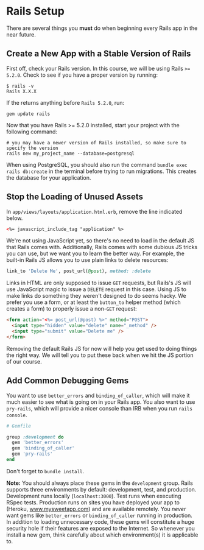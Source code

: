 # Rails Setup

There are several things you **must** do when beginning every Rails app in the near future.

## Create a New App with a Stable Version of Rails

First off, check your Rails version. In this course, we will be using Rails `>= 5.2.0`. Check to see if you have a proper version by running:

```
$ rails -v
Rails X.X.X
```

If the returns anything before `Rails 5.2.0`, run:

```
gem update rails
```

Now that you have Rails >= 5.2.0 installed, start your project with the following command:

```
# you may have a newer version of Rails installed, so make sure to specify the version
rails new my_project_name --database=postgresql
```

When using PostgreSQL, you should also run the command `bundle exec rails db:create` in the terminal before trying to run migrations.  This creates the database for your application.

[setting-up-postgresql]: https://github.com/appacademy/curriculum/blob/master/sql/readings/first-rails-project.md#postgres

## Stop the Loading of Unused Assets

In `app/views/layouts/application.html.erb`, remove the line indicated below.

```html
<%= javascript_include_tag "application" %>
```

We're not using JavaScript yet, so there's no need to load in the default JS that Rails comes with. Additionally, Rails comes with some dubious JS tricks you can use, but we want you to learn the better way. For example, the built-in Rails JS allows you to use plain links to delete resources:

```ruby
link_to 'Delete Me', post_url(@post), method: :delete
```

Links in HTML are only supposed to issue `GET` requests, but Rails's JS will use JavaScript magic to issue a `DELETE` request in this case. Using JS to make links do something they weren't designed to do seems hacky. We prefer you use a form, or at least the `button_to` helper method (which creates a form) to properly issue a non-`GET` request:

```html
<form action="<%= post_url(@post) %>" method="POST">
  <input type="hidden" value="delete" name="_method" />
  <input type="submit" value="Delete me" />
</form>
```

Removing the default Rails JS for now will help you get used to doing things the right way. We will tell you to put these back when we hit the JS portion of our course.

## Add Common Debugging Gems

You want to use `better_errors` and `binding_of_caller`, which will make it much easier to see what is going on in your Rails app. You also want to use `pry-rails`, which will provide a nicer console than IRB when you run `rails console`. 

```ruby
# Gemfile

group :development do
  gem 'better_errors'
  gem 'binding_of_caller'
  gem 'pry-rails'
end
```

Don't forget to `bundle install`.

**Note:** You should always place these gems in the `development` group. Rails supports three environments by default: development, test, and production. Development runs locally (`localhost:3000`). Test runs when executing RSpec tests. Production runs on sites you have deployed your app to (Heroku, www.mysweetapp.com) and are available remotely. You *never* want gems like `better_errors` or `binding_of_caller` running in production. In addition to loading unnecessary code, these gems will constitute a huge security hole if their features are exposed to the Internet. So whenever you install a new gem, think carefully about which environment(s) it is applicable to.
